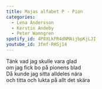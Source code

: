 ```yaml
---
title: Majas alfabet P - Pion
categories:
  - Lena Andersson
  - Kerstin Andeby
  - Peter Wanngren
spotify_id: 4P8XLkFR4dNMAijbpKjLJI
youtube_id: 3fmf-RHSj14
---
```

Tänk vad jag skulle vara glad\
om jag fick bo på pionens blad\
Då kunde jag sitta alldeles nära\
och titta och lukta på allt det skära
